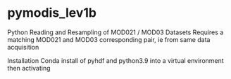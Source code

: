 # pymodis_lev1b
Python Reading and Resampling of MOD021 / MOD03 Datasets
Requires a matching MOD021 and MOD03 corresponding pair, ie from same data acquisition


Installation
Conda install of pyhdf and python3.9 into a virtual environment then activating
